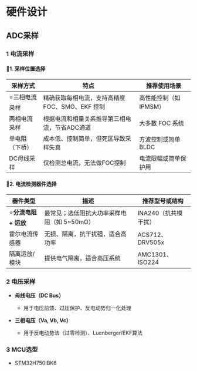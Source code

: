 # 硬件设计

## ADC采样

### 1 电流采样

#### 🔹1. 采样位置选择

| 采样方式       | 特点                                            | 推荐使用场景          |
| -------------- | ----------------------------------------------- | --------------------- |
| ⭐三相电流采样  | 精确获取每相电流，支持高精度 FOC、SMO、EKF 控制 | 高性能控制（如IPMSM） |
| 两相电流采样   | 根据电流和相量关系推导第三相电流，节省ADC通道   | 大多数 FOC 系统       |
| 单电阻（下桥） | 成本低、控制简单，但死区导致采样失真            | 方波控制或简单 BLDC   |
| DC母线采样     | 仅检测总电流，无法做FOC控制                     | 电流限幅或简单保护用  |


#### 🔹2. 电流检测器件选择

| 器件类型            | 描述                                         | 推荐型号或结构       |
| ------------------- | -------------------------------------------- | -------------------- |
| ⭐**分流电阻 + 运放** | 最常见；选低阻抗大功率采样电阻（如 5\~50mΩ） | INA240（抗共模干扰） |
| 霍尔电流传感器      | 无损、隔离，抗干扰强，适合高功率             | ACS712、DRV505x      |
| 隔离运放/模块       | 提供电气隔离，适合高压系统                   | AMC1301、ISO224      |


### 2 电压采样

* **母线电压（DC Bus）**

  * 用于电压前馈、过压保护、反电动势归一化处理
* **三相电压（Va, Vb, Vc）**

  * 用于反电动势法（过零检测）、Luenberger/EKF算法

### 3 MCU选型
  * STM32H750IBK6
